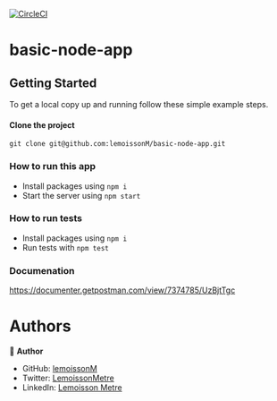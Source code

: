 [![CircleCI](https://circleci.com/gh/circleci/circleci-docs.svg?style=svg)](https://app.circleci.com/pipelines/github/lemoissonM/basic-node-app)
# basic-node-app

## Getting Started

To get a local copy up and running follow these simple example steps.

#### Clone the project

```
git clone git@github.com:lemoissonM/basic-node-app.git
```
### How to run this app

- Install packages using `npm i`
- Start the server using `npm start`

### How to run tests
- Install packages using `npm i`
- Run tests with `npm test`

### Documenation
https://documenter.getpostman.com/view/7374785/UzBjtTgc


# Authors 
👤 **Author**

- GitHub: [lemoissonM](https://github.com/lemoissonM)
- Twitter: [LemoissonMetre](https://twitter.com/LemoissonMetre)
- LinkedIn: [Lemoisson Metre](https://www.linkedin.com/in/lemoisson-metre-aba15712b/)
